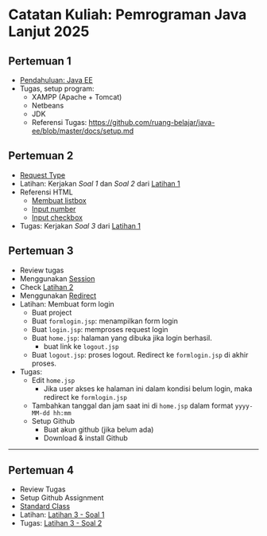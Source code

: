 # Catatan Kuliah: Pemrograman Java Lanjut 2025

## Pertemuan 1
- [Pendahuluan: Java EE](docs/res/Java%20EE%20-%20Pertemuan%201.pptx)
- Tugas, setup program:
  - XAMPP (Apache + Tomcat)
  - Netbeans
  - JDK 
  - Referensi Tugas: https://github.com/ruang-belajar/java-ee/blob/master/docs/setup.md
  

## Pertemuan 2
- [Request Type](docs/request.md)
- Latihan: Kerjakan _Soal 1_ dan _Soal 2_ dari [Latihan 1](latihan/latihan-01.md)
- Referensi HTML
  - [Membuat listbox](https://tutorasr.blogspot.com/2017/03/membuat-listbox-di-html-dengan-mudah.html)
  - [Input number](https://sko.dev/referensi/html/input-number-di-html)
  - [Input checkbox](https://sko.dev/referensi/html/form-input-checkbox)
- Tugas: Kerjakan _Soal 3_ dari [Latihan 1](latihan/latihan-01.md)


## Pertemuan 3
- Review tugas
- Menggunakan [Session](docs/session.md)
- Check [Latihan 2](latihan/latihan-02.md)
- Menggunakan [Redirect](docs/redirect.md)
- Latihan: Membuat form login
  - Buat project 
  - Buat `formlogin.jsp`: menampilkan form login
  - Buat `login.jsp`: memproses request login
  - Buat `home.jsp`: halaman yang dibuka jika login berhasil.
    - buat link ke `logout.jsp`
  - Buat `logout.jsp`: proses logout. Redirect ke `formlogin.jsp` di akhir proses.
- Tugas:
  - Edit `home.jsp`
    - Jika user akses ke halaman ini dalam kondisi belum login, maka redirect ke `formlogin.jsp`
  - Tambahkan tanggal dan jam saat ini di `home.jsp` dalam format `yyyy-MM-dd hh:mm`
  - Setup Github
    - Buat akun github (jika belum ada)
    - Download & install Github

---

## Pertemuan 4
- Review Tugas
- Setup Github Assignment
- [Standard Class](docs/standard-class.md)
- Latihan: [Latihan 3 - Soal 1](latihan/latihan-03.md)
- Tugas: [Latihan 3 - Soal 2](latihan/latihan-03.md)
    